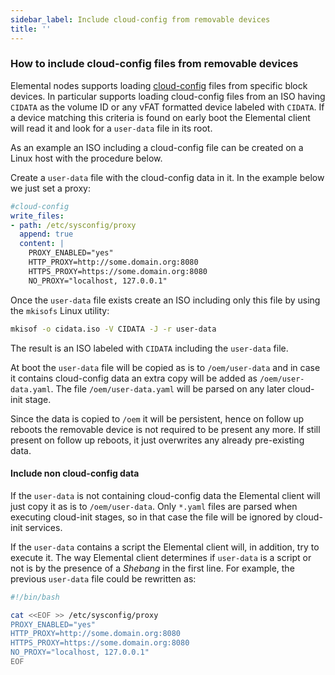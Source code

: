 ```yaml
---
sidebar_label: Include cloud-config from removable devices
title: ''
---
```


<head>
  <link rel="canonical" href="https://elemental.docs.rancher.com/removable-device-cloudconfig"/>
</head>


### How to include cloud-config files from removable devices

Elemental nodes supports loading [cloud-config](cloud-config-reference.md) files from specific block devices.
In particular supports loading cloud-config files from an ISO having `CIDATA` as the volume ID or any vFAT formatted
device labeled with `CIDATA`. If a device matching this criteria is found on early boot the Elemental client will
read it and look for a `user-data` file in its root.

As an example an ISO including a cloud-config file can be created on a Linux host with the procedure below.

Create a `user-data` file with the cloud-config data in it. In the example below we just set a
proxy:

```yaml title="user-data" showLineNumbers
#cloud-config
write_files:
- path: /etc/sysconfig/proxy
  append: true
  content: |
    PROXY_ENABLED="yes"
    HTTP_PROXY=http://some.domain.org:8080
    HTTPS_PROXY=https://some.domain.org:8080
    NO_PROXY="localhost, 127.0.0.1"
```

Once the `user-data` file exists create an ISO including only this file by using the `mkisofs` Linux utility:

```bash
mkisof -o cidata.iso -V CIDATA -J -r user-data
```

The result is an ISO labeled with `CIDATA` including the `user-data` file.

At boot the `user-data` file will be copied as is to `/oem/user-data` and in case it contains cloud-config data
an extra copy will be added as `/oem/user-data.yaml`. The file `/oem/user-data.yaml` will be parsed
on any later cloud-init stage.

Since the data is copied to `/oem` it will be persistent, hence on follow up reboots the removable device is
not required to be present any more. If still present on follow up reboots, it just overwrites any
already pre-existing data.

#### Include non cloud-config data

If the `user-data` is not containing cloud-config data the Elemental client will just copy it as
is to `/oem/user-data`. Only `*.yaml` files are parsed when executing cloud-init stages, so in that
case the file will be ignored by cloud-init services.

If the `user-data` contains a script the Elemental client will, in addition, try to execute it. The way
Elemental client determines if `user-data` is a script or not is by the presence of a _Shebang_ in the
first line. For example, the previous `user-data` file could be rewritten as:


```bash title="user-data" showLineNumbers
#!/bin/bash

cat <<EOF >> /etc/sysconfig/proxy
PROXY_ENABLED="yes"
HTTP_PROXY=http://some.domain.org:8080
HTTPS_PROXY=https://some.domain.org:8080
NO_PROXY="localhost, 127.0.0.1"
EOF
```
